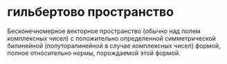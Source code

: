 # гильбертово пространство
Бесконечномерное векторное пространство (обычно над полем комплексных чисел) с положительно определенной симметрической билинейной (полуторалинейной в случае комплексных чисел) формой, полное относительно нормы, порождаемой этой формой.